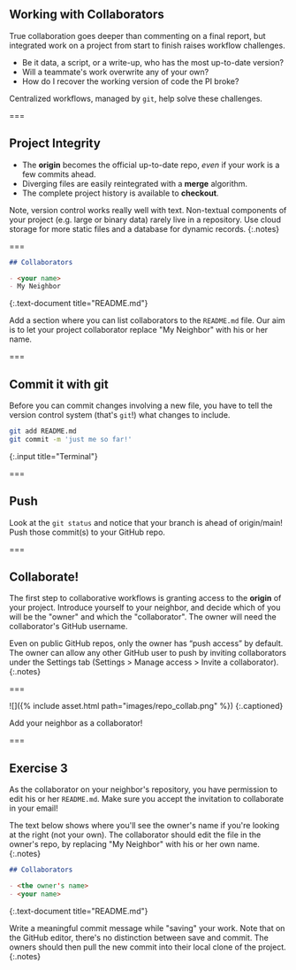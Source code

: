 ---
---

## Working with Collaborators

True collaboration goes deeper than commenting on a final report, but integrated work on a project from start to finish raises workflow challenges.

- Be it data, a script, or a write-up, who has the most up-to-date version?
- Will a teammate's work overwrite any of your own?
- How do I recover the working version of code the PI broke?

Centralized workflows, managed by `git`, help solve these challenges.

===

## Project Integrity

- The **origin** becomes the official up-to-date repo, *even* if your work is a few commits ahead.
- Diverging files are easily reintegrated with a **merge** algorithm.
- The complete project history is available to **checkout**.

Note, version control works really well with text. Non-textual components of your project (e.g. large or binary data) rarely live in a repository. Use cloud storage for more static files and a database for dynamic records.
{:.notes}

===

~~~markdown
## Collaborators

- <your name>
- My Neighbor
~~~
{:.text-document title="README.md"}

Add a section where you can list collaborators to the `README.md` file.
Our aim is to let your project collaborator replace "My Neighbor" with his or
her name.

===

## Commit it with git

Before you can commit changes involving a new file, you have to tell the version control system (that's `git`!) what changes to include.

~~~bash
git add README.md
git commit -m 'just me so far!'
~~~
{:.input title="Terminal"}

===

## Push

Look at the `git status` and notice that your branch is ahead of origin/main! Push those commit(s) to your GitHub repo.

===

## Collaborate!

The first step to collaborative workflows is granting access to the **origin** of your project. Introduce yourself to your neighbor, and decide which of you will be the "owner" and which the "collaborator". The owner will need the collaborator's GitHub username.

Even on public GitHub repos, only the owner has “push access” by default. The owner can allow any other GitHub user to push by inviting collaborators under the Settings tab (Settings > Manage access > Invite a collaborator).
{:.notes}

===

![]({% include asset.html path="images/repo_collab.png" %})
{:.captioned}

Add your neighbor as a collaborator!

===

## Exercise 3

As the collaborator on your neighbor's repository, you have permission to edit his or her `README.md`. Make sure you accept the invitation to collaborate in your email!

The text below shows where you'll see the owner's name if you're looking at the right (not your own). The collaborator should edit the file in the owner's repo, by replacing "My Neighbor" with his or her own name.
{:.notes}

~~~markdown
## Collaborators

- <the owner's name>
- <your name>
~~~
{:.text-document title="README.md"}

Write a meaningful commit message while "saving" your work. Note that on the GitHub editor, there's no distinction between save and commit. The owners should then pull the new commit into their local clone of the project.
{:.notes}
